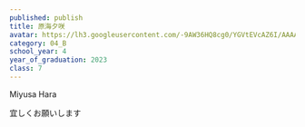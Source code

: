 ```yaml
---
published: publish
title: 原海夕咲
avatar: https://lh3.googleusercontent.com/-9AW36HQ8cg0/YGVtEVcAZ6I/AAAAAAAAABE/DKrY6oYhwt00ViuRVQVQHfbpqwP7KysXgCE0YBhgLKroEAL1Ocqyfp7lHoKs6YBpBZOt_p2RVKcifZXmE-G5baMVLuCUTdE7TjVS7ShVeHGkp1mQFqMb-poJqnKWVX9qRmLT6qVnHAQrcXI57kX23KW07LO6EwXtbFDOz6ACQ7zYpqTRg7DqR92LLPFe-3OrytbBGfn6KHRsTfmt-yeXrVev1KVouMDbUZmSS8oNqLQA4RwF_HcW_8cxEVtw8PZzvSGu5G-UExh7wZZMeMbFBw5mwnZYUV56MBE9YshAGoHEXFe5hVKrajnOz2tNCNGp6-1slY_OOgHSc346ZBIyBjiNH6LFYIB7VF9zrvQgKNBxhqo7-4YT12W6J2qJr095HKX-GLBunl-93Nom4R5lT1OaWEtW6_6JTeQQTAIPRKKpPIuAiHjEfaXeXDjpSl1eJCR-lmAPUrjHRSoKSckPH-wmIlMiHRh-ibro3OMcyNUo-Q-43UTmpCIqQE4CPFze53-h2XOxNS00d233Hrzxsyv0hhg_hZc8MOus-iq7XFaF8cYV4EVsiugQQKZjvwUGi3yRMICNstEJYXVL6b-BlmaJZMvyFne4NwVM82xtA2eY_Kjrg_MCug76Meh-Is-TxhQlmP4bJfbet9d9kcqcEwebjayJn6Ji_CsYNtYTgVhrQf0IGG34LQkQDeAh4b-FDjTBZMXhjlMs6LWwqIOeC8sNUo7ikGs2N7XJ3iEl_GCOFd5o7UK92UTVwFWM98T_QRETbFqz6LD1_AyQZBLRXNhjZVVkgmWGRml2BMPCBmIMG/IMG_3741.JPG
category: 04_B
school_year: 4
year_of_graduation: 2023
class: 7
---
```

Miyusa Hara

宜しくお願いします